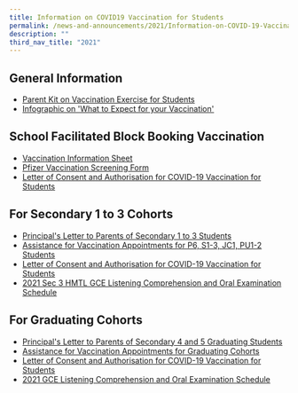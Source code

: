 ```yaml
---
title: Information on COVID19 Vaccination for Students
permalink: /news-and-announcements/2021/Information-on-COVID-19-Vaccination-for-Students/
description: ""
third_nav_title: "2021"
---
```

General Information
-------------------

  

*   [Parent Kit on Vaccination Exercise for Students](/files/News%20&%20Announcements/2021/Info%20on%20COVID19%20Vac%20for%20Studen/Resource%202%20Parent%20Kit%20on%20Student%20Vaccination%20Exercise.pdf)
*   [Infographic on 'What to Expect for your Vaccination'](/Infographic-on-What-to-Expect-for-your-Vaccination/)

  

School Facilitated Block Booking Vaccination
--------------------------------------------

  

*   [Vaccination Information Sheet](/files/News%20&%20Announcements/2021/Info%20on%20COVID19%20Vac%20for%20Studen/Pfizer%20VIS%20recipients%20dated%205%20Jun.pdf)
*   [Pfizer Vaccination Screening Form](/files/News%20&%20Announcements/2021/Info%20on%20COVID19%20Vac%20for%20Studen/Pfizer%20Vaccination%20Screening%20Form%205%20Jun.pdf)
*   [Letter of Consent and Authorisation for COVID-19 Vaccination for Students](/files/News%20&%20Announcements/2021/Info%20on%20COVID19%20Vac%20for%20Studen/Letter%20of%20Authorisation%20and%20Consent%205%20Jun.pdf)

For Secondary 1 to 3 Cohorts
----------------------------

  

*   [Principal's Letter to Parents of Secondary 1 to 3 Students](/files/News%20&%20Announcements/2021/Info%20on%20COVID19%20Vac%20for%20Studen/OSS%20Principals%20Letter%20to%20Sec%201-3%20Parents%20on%20Vaccination%20-%207%20June%2021.pdf)
*   [Assistance for Vaccination Appointments for P6, S1-3, JC1, PU1-2 Students](/files/News%20&%20Announcements/2021/Info%20on%20COVID19%20Vac%20for%20Studen/Assistance%20for%20Vaccination%20Appointments%20for%20S1-%20S3.pdf)
*   [Letter of Consent and Authorisation for COVID-19 Vaccination for Students](/files/News%20&%20Announcements/2021/Info%20on%20COVID19%20Vac%20for%20Studen/Attachment%202%20-%20Revised%20Letter%20of%20Consent%20and%20Authorisation.pdf)
*   [2021 Sec 3 HMTL GCE Listening Comprehension and Oral Examination Schedule](/files/News%20&%20Announcements/2021/Info%20on%20COVID19%20Vac%20for%20Studen/2021%20GCE%20LC%20%20Oral%20Exam%20Note%20on%20OSS%20Website%20for%20Sec%203E%20HMTL%20students%20-%20070621.pdf)

For Graduating Cohorts
----------------------

  

*   [Principal's Letter to Parents of Secondary 4 and 5 Graduating Students](/files/News%20&%20Announcements/2021/Info%20on%20COVID19%20Vac%20for%20Studen/OSS%20Principals%20Letter%20to%20Grad%20Parents%20on%20Vaccination%20-%202%20June%202021%20FTs.pdf)
*   [Assistance for Vaccination Appointments for Graduating Cohorts](/Assistance-for-Vaccination-Appointments-for-Graduating-Cohorts/)
*   [Letter of Consent and Authorisation for COVID-19 Vaccination for Students](/files/News%20&%20Announcements/2021/Info%20on%20COVID19%20Vac%20for%20Studen/Attachment%202%20-%20Revised%20Letter%20of%20Consent%20and%20Authorisation%20(1).pdf) 
*   [2021 GCE Listening Comprehension and Oral Examination Schedule](/files/News%20&%20Announcements/2021/Info%20on%20COVID19%20Vac%20for%20Studen/2021%20GCE%20Listening%20Comprehension%20and%20Oral%20Examination%20Schedule.pdf)